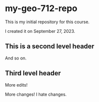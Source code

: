 # my-geo-712-repo
This is my initial repository for this course.

I created it on September 27, 2023.

## This is a second level header

And so on. 

## Third level header

More edits!

More changes! I hate changes.
